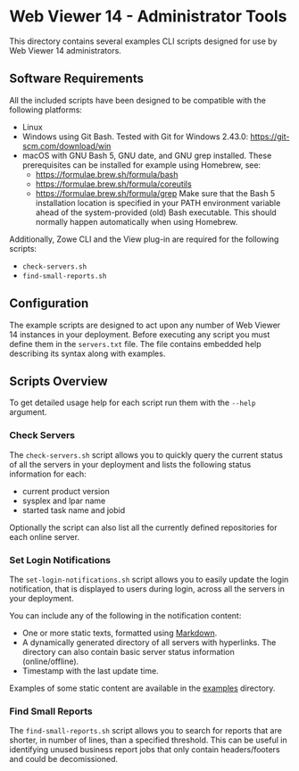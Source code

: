 # Web Viewer 14 - Administrator Tools

This directory contains several examples CLI scripts designed for use by Web Viewer 14
administrators.

## Software Requirements

All the included scripts have been designed to be compatible with the following platforms:

- Linux
- Windows using Git Bash.
  Tested with Git for Windows 2.43.0: https://git-scm.com/download/win
- macOS with GNU Bash 5, GNU date, and GNU grep installed.
  These prerequisites can be installed for example using Homebrew, see:
    - https://formulae.brew.sh/formula/bash
    - https://formulae.brew.sh/formula/coreutils
    - https://formulae.brew.sh/formula/grep
  Make sure that the Bash 5 installation location is specified in your PATH environment
  variable ahead of the system-provided (old) Bash executable. This should normally
  happen automatically when using Homebrew.

Additionally, Zowe CLI and the View plug-in are required for the following scripts:

- `check-servers.sh`
- `find-small-reports.sh`

## Configuration

The example scripts are designed to act upon any number of Web Viewer 14 instances in your
deployment. Before executing any script you must define them in the `servers.txt` file.
The file contains embedded help describing its syntax along with examples.

## Scripts Overview

To get detailed usage help for each script run them with the `--help` argument.

### Check Servers

The `check-servers.sh` script allows you to quickly query the current status of all the
servers in your deployment and lists the following status information for each:
- current product version
- sysplex and lpar name
- started task name and jobid

Optionally the script can also list all the currently defined repositories for each online server.

### Set Login Notifications

The `set-login-notifications.sh` script allows you to easily update the login notification, that is
displayed to users during login, across all the servers in your deployment.

You can include any of the following in the notification content:

- One or more static texts, formatted using [Markdown](https://commonmark.org/help/).
- A dynamically generated directory of all servers with hyperlinks. The directory can also contain
  basic server status information (online/offline).
- Timestamp with the last update time.

Examples of some static content are available in the [examples](examples) directory.

### Find Small Reports

The `find-small-reports.sh` script allows you to search for reports that are shorter, in number of
lines, than a specified threshold. This can be useful in identifying unused business report jobs
that only contain headers/footers and could be decomissioned.
